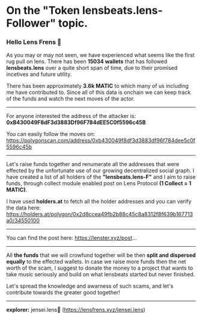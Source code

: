 # On the "Token lensbeats.lens-Follower" topic.

### Hello Lens Frens 🌿
As you may or may not seen, we have experienced what seems like the first rug pull on lens.
There has been **15034 wallets** that has followed **lensbeats.lens** over a quite short span of time, due to their promised incetives and future utility.

There has been approximately **3.6k MATIC** to which many of us including me have contributed to. 
Since all of this data is onchain we can keep track of the funds and watch the next moves of the actor.
___
For anyone interested the address of the attacker is: **0xB430049F8dF3d3883Df96F784dEE5C0f5596c45B**

You can easily follow the moves on: https://polygonscan.com/address/0xb430049f8df3d3883df96f784dee5c0f5596c45b
___
Let's raise funds together and renumerate all the addresses that were effected by the unfortunate use of our growing decentralized social graph. I have created a list of all holders of the **"lensbeats.lens-F"** and I aim to raise funds, through collect module enabled post on Lens Protocol **(1 Collect = 1 MATIC)**. 

I have used **holders.at** to fetch all the holder addresses and you can verify the data here: https://holders.at/polygon/0x2d8ccea49fb2b88c45c8a8312f8f639b167713a0/34550100
___
You can find the post here: https://lenster.xyz/post...
___
All **the funds** that we will crowfund together will be then **split and dispersed equally** to the effected wallets. In case we raise more funds then the net worth of the scam,
I suggest to donate the money to a project that wants to take music seriously and build on what lensbeats started but never finished.

Let's spread the knowledge and awarness of such scams, and let's contribute towards the greater good together!
___
**explorer:** jensei.lens🌿 (https://lensfrens.xyz/jensei.lens)
